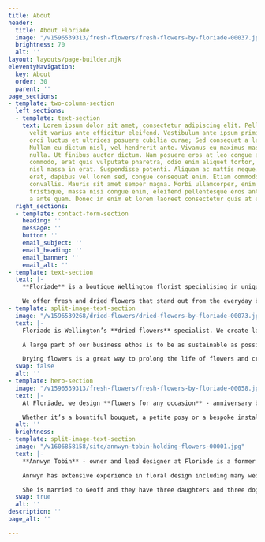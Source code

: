 ```yaml
---
title: About
header:
  title: About Floriade
  image: "/v1596539313/fresh-flowers/fresh-flowers-by-floriade-00037.jpg"
  brightness: 70
  alt: ''
layout: layouts/page-builder.njk
eleventyNavigation:
  key: About
  order: 30
  parent: ''
page_sections:
- template: two-column-section
  left_sections:
  - template: text-section
    text: Lorem ipsum dolor sit amet, consectetur adipiscing elit. Pellentesque ac
      velit varius ante efficitur eleifend. Vestibulum ante ipsum primis in faucibus
      orci luctus et ultrices posuere cubilia curae; Sed consequat a lectus in suscipit.
      Nullam eu dictum nisl, vel hendrerit ante. Vivamus eu maximus massa, id ultricies
      nulla. Ut finibus auctor dictum. Nam posuere eros at leo congue aliquet. Sed
      commodo, erat quis vulputate pharetra, odio enim aliquet tortor, ultrices vehicula
      nisl massa in erat. Suspendisse potenti. Aliquam ac mattis neque. Nullam metus
      erat, dapibus vel lorem sed, congue consequat enim. Etiam commodo nisi ut cursus
      convallis. Mauris sit amet semper magna. Morbi ullamcorper, enim sit amet sollicitudin
      tristique, massa nisi congue enim, eleifend pellentesque eros ante ut sem. Aliquam
      a ante quam. Donec in enim et lorem laoreet consectetur quis at elit.
  right_sections:
  - template: contact-form-section
    heading: ''
    message: ''
    button: ''
    email_subject: ''
    email_heading: ''
    email_banner: ''
    email_alt: ''
- template: text-section
  text: |-
    **Floriade** is a boutique Wellington florist specialising in unique fresh and dried floral arrangements. We believe that flowers delight the senses and bring an emotional response through colour, fragrance, texture and composition.

    We offer fresh and dried flowers that stand out from the everyday because we like to use unusual flowers and foliage as well as traditional favourites in our designs. Every floral arrangement we create is bespoke and individual.
- template: split-image-text-section
  image: "/v1596539268/dried-flowers/dried-flowers-by-floriade-00073.jpg"
  text: |-
    Floriade is Wellington’s **dried flowers** specialist. We create large dried floral sculptures for corporate events, weddings and commercial installations.

    A large part of our business ethos is to be as sustainable as possible by preventing wastage. We intentionally source our flowers with the intention of drying whatever we can.

    Drying flowers is a great way to prolong the life of flowers and create something sculptural, textural and beautiful. We have a custom-built flower drying machine that allows us to provide the highest quality dried flowers.
  swap: false
  alt: ''
- template: hero-section
  image: "/v1596539313/fresh-flowers/fresh-flowers-by-floriade-00058.jpg"
  text: |-
    At Floriade, we design **flowers for any occasion** - anniversary bouquets, birthday flowers, sympathy bouquets, cake flowers, floral crowns and wedding flowers.

    Whether it’s a bountiful bouquet, a petite posy or a bespoke installation piece, we would love to work with you to meet your floral and botanical design needs.
  alt: ''
  brightness: 
- template: split-image-text-section
  image: "/v1606858158/site/annwyn-tobin-holding-flowers-00001.jpg"
  text: |-
    **Annwyn Tobin** - owner and lead designer at Floriade is a former landscape architect and photographer. Her passion for designing with flowers and foliage was the inspiration to open Floriade, Wellington’s very own local boutique floral design store.

    Annwyn has extensive experience in floral design including many weddings and events for more than 20 years.

    She is married to Geoff and they have three daughters and three doggies. They love living in Miramar and bringing the floral joy to Wellington.
  swap: true
  alt: ''
description: ''
page_alt: ''

---
```

